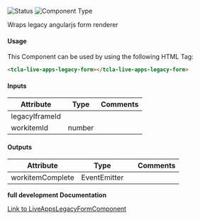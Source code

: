 
![Status][auto] ![Component Type][minor] <!--Component Meta {"created_by":"Auto", "reviewed_by":"Auto", "last_modified_by":"Auto", "comment":"none"} Component Meta -->


<p>Wraps legacy angularjs form renderer</p>



#### Usage


This Component can be used by using the following HTML Tag:

```html
<tcla-live-apps-legacy-form></tcla-live-apps-legacy-form>
```

#### Inputs

Attribute | Type | Comments
--- | --- | ---
legacyIframeId |  | 
workitemId | number | 

#### Outputs

Attribute | Type |   | Comments
--- | --- | --- | ---
workitemComplete | EventEmitter |   |  


<b>full development Documentation</b>

[Link to LiveAppsLegacyFormComponent](https://tibcosoftware.github.io/TCSTK-Libdocs/libdocs/tc-liveapps-lib/components/LiveAppsLegacyFormComponent.html)


[auto]: https://img.shields.io/badge/Status-auto%20generated-lightgrey.svg?style=flat "auto generated"

[manually]: https://img.shields.io/badge/Status-manually%20created-yellow.svg?style=flat "manually created"

[draft]: https://img.shields.io/badge/Status-draft-red.svg?style=flat "draft"

[review]: https://img.shields.io/badge/Status-need%20review-yellowgreen.svg?style=flat "need review"

[review done]: https://img.shields.io/badge/Status-review%20done-green.svg?style=flat "review done"

[finalized]: https://img.shields.io/badge/Status-finalized-brightgreen.svg?style=flat "finalized"

[top]: https://img.shields.io/badge/Component%20Type-Top-blue.svg?style=flat "top Component"

[major]: https://img.shields.io/badge/Component%20Type-major%20Component-blue.svg?style=flat "major Component"

[minor]: https://img.shields.io/badge/Component%20Type-minor%20Component-blue.svg?style=flat "minor Component"


